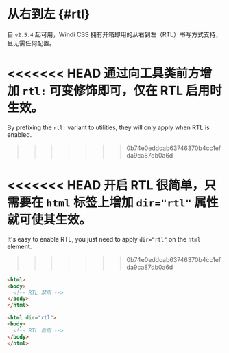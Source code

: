 # 从右到左 {#rtl}

自 `v2.5.4` 起可用，Windi CSS 拥有开箱即用的从右到左（RTL）书写方式支持，且无需任何配置。

<<<<<<< HEAD
通过向工具类前方增加 `rtl:` 可变修饰即可，仅在 RTL 启用时生效。
=======
By prefixing the `rtl:` variant to utilities, they will only apply when RTL is enabled.
>>>>>>> 0b74e0eddcab63746370b4cc1efda9ca87db0a6d

<!-- With the following example, the `Preview` text will be `text-right` and `text-red-400` on the RTL. Try play with it: -->

<!-- <InlinePlayground :input="'text-green-400 rtl:(text-right text-red-400)'" :showCSS="true" :showPreview="true" /> -->

<<<<<<< HEAD
开启 RTL 很简单，只需要在 `html` 标签上增加 `dir="rtl"` 属性就可使其生效。
=======
It's easy to enable RTL, you just need to apply `dir="rtl"` on the `html` element.
>>>>>>> 0b74e0eddcab63746370b4cc1efda9ca87db0a6d

```html
<html>
<body>
  <!-- RTL 禁用 -->
</body>
</html>

<html dir="rtl">
<body>
  <!-- RTL 启用 -->
</body>
</html>
```
